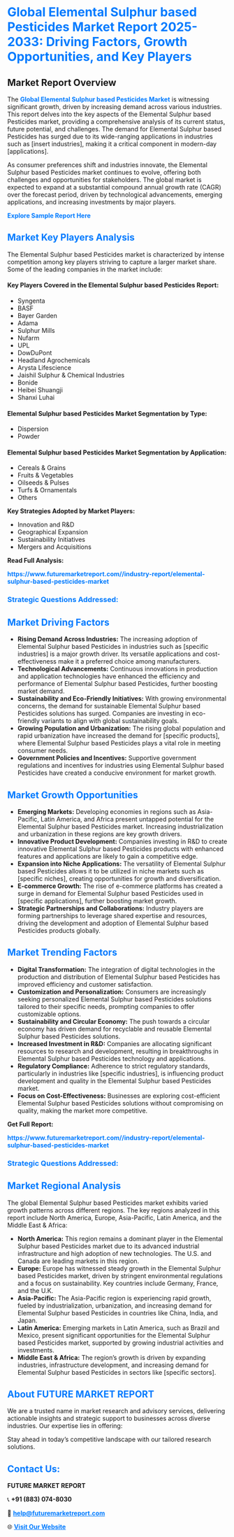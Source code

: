 <h1 style="color: #007BFF;">Global Elemental Sulphur based Pesticides Market Report 2025-2033: Driving Factors, Growth Opportunities, and Key Players</h1>

<section id="overview">
<h2>Market Report Overview</h2>
<p>The <a href="https://www.futuremarketreport.com//industry-report/elemental-sulphur-based-pesticides-market" style="color: #007BFF; text-decoration: none;"><strong>Global Elemental Sulphur based Pesticides Market</strong></a> is witnessing significant growth, driven by increasing demand across various industries. This report delves into the key aspects of the Elemental Sulphur based Pesticides market, providing a comprehensive analysis of its current status, future potential, and challenges. The demand for Elemental Sulphur based Pesticides has surged due to its wide-ranging applications in industries such as [insert industries], making it a critical component in modern-day [applications].</p>
<p>As consumer preferences shift and industries innovate, the Elemental Sulphur based Pesticides market continues to evolve, offering both challenges and opportunities for stakeholders. The global market is expected to expand at a substantial compound annual growth rate (CAGR) over the forecast period, driven by technological advancements, emerging applications, and increasing investments by major players.</p>
</section>

<section id="overview">
<p><a href="https://www.futuremarketreport.com//request-sample/reportId=60722" style="color: #007BFF; text-decoration: none;"><strong>Explore Sample Report Here</strong></a></p>
</section>

<section id="key-players">
<h2 style="color: #007BFF;">Market Key Players Analysis</h2>
<p>The Elemental Sulphur based Pesticides market is characterized by intense competition among key players striving to capture a larger market share. Some of the leading companies in the market include:</p>
<h4>Key Players Covered in the Elemental Sulphur based Pesticides Report:</h4>
<ul><li>Syngenta</li><li>BASF</li><li>Bayer Garden</li><li>Adama</li><li>Sulphur Mills</li><li>Nufarm</li><li>UPL</li><li>DowDuPont</li><li>Headland Agrochemicals</li><li>Arysta Lifescience</li><li>Jaishil Sulphur &amp; Chemical Industries</li><li>Bonide</li><li>Heibei Shuangji</li><li>Shanxi Luhai</li></ul>
<h4>Elemental Sulphur based Pesticides Market Segmentation by Type:</h4>
<ul><li>Dispersion</li><li>Powder</li></ul>

<h4>Elemental Sulphur based Pesticides Market Segmentation by Application:</h4>
<ul><li>Cereals &amp; Grains</li><li>Fruits &amp; Vegetables</li><li>Oilseeds &amp; Pulses</li><li>Turfs &amp; Ornamentals</li><li>Others</li></ul>
<p><strong>Key Strategies Adopted by Market Players:</strong></p>
<ul>
<li>Innovation and R&D</li>
<li>Geographical Expansion</li>
<li>Sustainability Initiatives</li>
<li>Mergers and Acquisitions</li>
</ul>
</section>

<section>
<p><strong>Read Full Analysis: </strong></p><a href="https://www.futuremarketreport.com//industry-report/elemental-sulphur-based-pesticides-market" style="color: #007BFF; text-decoration: none;"><strong>https://www.futuremarketreport.com//industry-report/elemental-sulphur-based-pesticides-market</strong></a>
<h3 style="color: #007BFF;">Strategic Questions Addressed:</h3>
</section>

<section id="driving-factors">
<h2 style="color: #007BFF;">Market Driving Factors</h2>
<ul>
<li><strong>Rising Demand Across Industries:</strong> The increasing adoption of Elemental Sulphur based Pesticides in industries such as [specific industries] is a major growth driver. Its versatile applications and cost-effectiveness make it a preferred choice among manufacturers.</li>
<li><strong>Technological Advancements:</strong> Continuous innovations in production and application technologies have enhanced the efficiency and performance of Elemental Sulphur based Pesticides, further boosting market demand.</li>
<li><strong>Sustainability and Eco-Friendly Initiatives:</strong> With growing environmental concerns, the demand for sustainable Elemental Sulphur based Pesticides solutions has surged. Companies are investing in eco-friendly variants to align with global sustainability goals.</li>
<li><strong>Growing Population and Urbanization:</strong> The rising global population and rapid urbanization have increased the demand for [specific products], where Elemental Sulphur based Pesticides plays a vital role in meeting consumer needs.</li>
<li><strong>Government Policies and Incentives:</strong> Supportive government regulations and incentives for industries using Elemental Sulphur based Pesticides have created a conducive environment for market growth.</li>
</ul>
</section>

<section id="growth-opportunities">
<h2 style="color: #007BFF;">Market Growth Opportunities</h2>
<ul>
<li><strong>Emerging Markets:</strong> Developing economies in regions such as Asia-Pacific, Latin America, and Africa present untapped potential for the Elemental Sulphur based Pesticides market. Increasing industrialization and urbanization in these regions are key growth drivers.</li>
<li><strong>Innovative Product Development:</strong> Companies investing in R&D to create innovative Elemental Sulphur based Pesticides products with enhanced features and applications are likely to gain a competitive edge.</li>
<li><strong>Expansion into Niche Applications:</strong> The versatility of Elemental Sulphur based Pesticides allows it to be utilized in niche markets such as [specific niches], creating opportunities for growth and diversification.</li>
<li><strong>E-commerce Growth:</strong> The rise of e-commerce platforms has created a surge in demand for Elemental Sulphur based Pesticides used in [specific applications], further boosting market growth.</li>
<li><strong>Strategic Partnerships and Collaborations:</strong> Industry players are forming partnerships to leverage shared expertise and resources, driving the development and adoption of Elemental Sulphur based Pesticides products globally.</li>
</ul>
</section>

<section id="trending-factors">
<h2 style="color: #007BFF;">Market Trending Factors</h2>
<ul>
<li><strong>Digital Transformation:</strong> The integration of digital technologies in the production and distribution of Elemental Sulphur based Pesticides has improved efficiency and customer satisfaction.</li>
<li><strong>Customization and Personalization:</strong> Consumers are increasingly seeking personalized Elemental Sulphur based Pesticides solutions tailored to their specific needs, prompting companies to offer customizable options.</li>
<li><strong>Sustainability and Circular Economy:</strong> The push towards a circular economy has driven demand for recyclable and reusable Elemental Sulphur based Pesticides solutions.</li>
<li><strong>Increased Investment in R&D:</strong> Companies are allocating significant resources to research and development, resulting in breakthroughs in Elemental Sulphur based Pesticides technology and applications.</li>
<li><strong>Regulatory Compliance:</strong> Adherence to strict regulatory standards, particularly in industries like [specific industries], is influencing product development and quality in the Elemental Sulphur based Pesticides market.</li>
<li><strong>Focus on Cost-Effectiveness:</strong> Businesses are exploring cost-efficient Elemental Sulphur based Pesticides solutions without compromising on quality, making the market more competitive.</li>
</ul>
</section>

<section>
<p><strong>Get Full Report: </strong></p><a href="https://www.futuremarketreport.com//industry-report/elemental-sulphur-based-pesticides-market" style="color: #007BFF; text-decoration: none;"><strong>https://www.futuremarketreport.com//industry-report/elemental-sulphur-based-pesticides-market</strong></a>
<h3 style="color: #007BFF;">Strategic Questions Addressed:</h3>
</section>


<section id="regional-analysis">
<h2 style="color: #007BFF;">Market Regional Analysis</h2>
<p>The global Elemental Sulphur based Pesticides market exhibits varied growth patterns across different regions. The key regions analyzed in this report include North America, Europe, Asia-Pacific, Latin America, and the Middle East & Africa:</p>
<ul>
<li><strong>North America:</strong> This region remains a dominant player in the Elemental Sulphur based Pesticides market due to its advanced industrial infrastructure and high adoption of new technologies. The U.S. and Canada are leading markets in this region.</li>
<li><strong>Europe:</strong> Europe has witnessed steady growth in the Elemental Sulphur based Pesticides market, driven by stringent environmental regulations and a focus on sustainability. Key countries include Germany, France, and the U.K.</li>
<li><strong>Asia-Pacific:</strong> The Asia-Pacific region is experiencing rapid growth, fueled by industrialization, urbanization, and increasing demand for Elemental Sulphur based Pesticides in countries like China, India, and Japan.</li>
<li><strong>Latin America:</strong> Emerging markets in Latin America, such as Brazil and Mexico, present significant opportunities for the Elemental Sulphur based Pesticides market, supported by growing industrial activities and investments.</li>
<li><strong>Middle East & Africa:</strong> The region’s growth is driven by expanding industries, infrastructure development, and increasing demand for Elemental Sulphur based Pesticides in sectors like [specific sectors].</li>
</ul>
</section>

<footer>
<h2 style="color: #007BFF;">About FUTURE MARKET REPORT</h2>
<p>We are a trusted name in market research and advisory services, delivering actionable insights and strategic support to businesses across diverse industries. Our expertise lies in offering:</p>

<p>Stay ahead in today’s competitive landscape with our tailored research solutions.</p>

<h2 style="color: #007BFF;">Contact Us:</h2>
<p><strong>FUTURE MARKET REPORT</strong></p>
<p>📞 <strong>+91 (883) 074-8030</strong></p>
<p>📧 <strong><a href="mailto:help@futuremarketreport.com" style="color: #007BFF;">help@futuremarketreport.com</a></strong></p>
<p>🌐 <strong><a href="https://www.futuremarketreport.com/" style="color: #007BFF;">Visit Our Website</a></strong></p>
</footer>